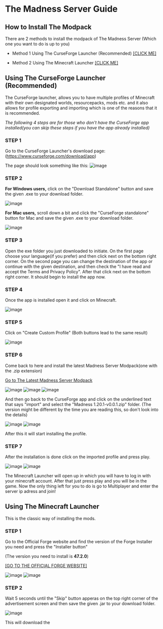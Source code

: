# The Madness Server Guide
## How to Install The Modpack
There are 2 methods to install the modpack of The Madness Server (Which one you want to do is up to you)

* Method 1 Using The CurseForge Launcher (Recommended) [[CLICK ME]](https://github.com/CoreOptd/Madness-Server-Guide/blob/main/README.md#using-the-curseforge-launcher-recommended)

* Method 2 Using The Minecraft Launcher [[CLICK ME]](https://github.com/CoreOptd/Madness-Server-Guide/blob/main/README.md#using-the-minecraft-launcher)

## Using The CurseForge Launcher (Recommended)
The CurseForge launcher, allows you to have multiple profiles of Minecraft with their own designated worlds, resourcepacks, mods etc. and it also allows for profile exporting and importing which is one of the reasons that it is recommended.

_The following 4 steps are for those who don't have the CurseForge app installed(you can skip these steps if you have the app already installed)_

### STEP 1
Go to the CurseForge Launcher's download page: (https://www.curseforge.com/download/app)

The page should look something like this:
![image](https://github.com/CoreOptd/Madness-Server-Guide/assets/95182007/1489f666-8ca9-4bf7-bb8b-8a6397249641)

### STEP 2
**For Windows users,** click on the "Download Standalone" button and save the given .exe to your download folder.

![image](https://github.com/CoreOptd/Madness-Server-Guide/assets/95182007/ef57a91d-dec1-42a4-a491-7d81690cbbde)

**For Mac users,** scroll down a bit and click the "CurseForge standalone" button for Mac and save the given .exe to your download folder.

![image](https://github.com/CoreOptd/Madness-Server-Guide/assets/95182007/d39923fd-fdbd-4b5d-a71a-f8dea65162a4)

### STEP 3
Open the exe folder you just downloaded to initiate.
On the first page choose your language(if you prefer) and then click next on the bottom right corner.
On the second page you can change the destination of the app or continue with the given destination, and then check the "I have read and accept the Terms and Privacy Policy". After that click next on the bottom right corner.
It should begin to install the app now.

### STEP 4
Once the app is installed open it and click on Minecraft.

![image](https://github.com/CoreOptd/Madness-Server-Guide/assets/95182007/994f0b2b-e535-4b0f-bf47-568b2826f9fe)

### STEP 5
Click on "Create Custom Profile" (Both buttons lead to the same result)

![image](https://github.com/CoreOptd/Madness-Server-Guide/assets/95182007/5777e5bb-e6b9-45b1-b1fc-6d4ba2671f1e)

### STEP 6
Come back to here and install the latest Madness Server Modpack(one with the .zip extension)

[Go to The Latest Madness Server Modpack]((Latest)Madness-Server-Modpack/Madness-1.20.1-v0.0.1.zip)

![image](https://github.com/CoreOptd/Madness-Server-Guide/assets/95182007/6e3c1a20-122b-4d68-b7b6-03239d220ff0)
![image](https://github.com/CoreOptd/Madness-Server-Guide/assets/95182007/e6cc25ea-a7a0-485e-9737-f77af474a865)
![image](https://github.com/CoreOptd/Madness-Server-Guide/assets/95182007/b321a330-7269-4ff5-a8fe-30eba6bc814d)

And then go back to the CurseForge app and click on the underlined text that says "import" and select the "Madness 1.20.1-v0.0.1.zip" folder. (The version might be different by the time you are reading this, so don't look into the details)

![image](https://github.com/CoreOptd/Madness-Server-Guide/assets/95182007/bd6fb2b8-e831-4789-a73d-eea50688f632)
![image](https://github.com/CoreOptd/Madness-Server-Guide/assets/95182007/df0734f4-4e2e-465d-836e-b72bb3d24d60)

After this it will start installing the profile.

### STEP 7
After the installation is done click on the imported profile and press play.

![image](https://github.com/CoreOptd/Madness-Server-Guide/assets/95182007/03ad93b4-ebc3-4efd-8fac-4ee13cf99c92)
![image](https://github.com/CoreOptd/Madness-Server-Guide/assets/95182007/af0399b4-8dfa-481a-a6f6-53d6382c3c23)

The Minecraft Launcher will open up in which you will have to log in with your minecraft account.
After that just press play and you will be in the game.
Now the only thing left for you to do is go to Multiplayer and enter the server ip adress and join!

## Using The Minecraft Launcher
This is the classic way of installing the mods.

### STEP 1
Go to the Official Forge website and find the version of the Forge Installer you need and press the "Installer button"

(The version you need to install is **47.2.0**)

[[GO TO THE OFFICIAL FORGE WEBSITE]](https://files.minecraftforge.net/net/minecraftforge/forge/)

![image](https://github.com/CoreOptd/Madness-Server-Guide/assets/95182007/05d4a89a-259b-412f-bbb9-a2d573f7e085)
![image](https://github.com/CoreOptd/Madness-Server-Guide/assets/95182007/f8d90af0-699e-432a-88aa-e5670b1e1678)

### STEP 2
Wait 5 seconds until the "Skip" button apperas on the top right corner of the advertisement screen and then save the given .jar to your download folder.

![image](https://github.com/CoreOptd/Madness-Server-Guide/assets/95182007/6ceea179-b3fe-4860-8bb9-8f21446ae6c9)

This will download the












